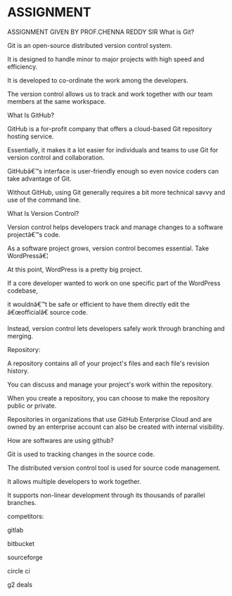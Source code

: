 # ASSIGNMENT
ASSIGNMENT GIVEN BY PROF.CHENNA REDDY SIR
What is Git?

Git is an open-source distributed version control system. 

It is designed to handle minor to major projects with high speed and efficiency. 

It is developed to co-ordinate the work among the developers.

The version control allows us to track and work together with our team members at the same workspace.

What Is GitHub?

GitHub is a for-profit company that offers a cloud-based Git repository hosting service.

Essentially, it makes it a lot easier for individuals and teams to use Git for version control and collaboration.

GitHubâ€™s interface is user-friendly enough so even novice coders can take advantage of Git.

Without GitHub, using Git generally requires a bit more technical savvy and use of the command line.

What Is Version Control?

Version control helps developers track and manage changes to a software projectâ€™s code.

As a software project grows, version control becomes essential. Take WordPressâ€¦

At this point, WordPress is a pretty big project.

If a core developer wanted to work on one specific part of the WordPress codebase,

it wouldnâ€™t be safe or efficient to have them directly edit the â€œofficialâ€ source code.

Instead, version control lets developers safely work through branching and merging.

Repository:

A repository contains all of your project's files and each file's revision history. 

You can discuss and manage your project's work within the repository.

When you create a repository, you can choose to make the repository public or private.

Repositories in organizations that use GitHub Enterprise Cloud and are owned by an enterprise account can also be created with internal visibility.

How are softwares are using github?

Git is used to tracking changes in the source code.

The distributed version control tool is used for source code management.

It allows multiple developers to work together.

It supports non-linear development through its thousands of parallel branches.

competitors:

gitlab

bitbucket

sourceforge

circle ci

g2 deals
